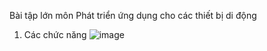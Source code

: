 Bài tập lớn môn Phát triển ứng dụng cho các thiết bị di động
1. Các chức năng
   ![image](https://github.com/thangtran113/videoplayer/assets/167788644/78732db2-9e81-48f6-927c-db54ba6b1d61)

	
